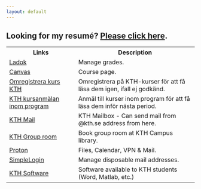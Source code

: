 ```yaml
---
layout: default
---
```


## Looking for my resumé? <a href="https://www.linkedin.com/in/simradhusain/" target="_blank">Please click here</a>.

<table>
    <tr>
        <th>Links</th>
        <th>Description</th>
    </tr>
    <tr>
        <td><a href="https://www.student.ladok.se/student/app/studentwebb/" target="_blank">Ladok</a></td>
        <td>Manage grades.</td>
    </tr>
    <tr>
        <td><a href="https://canvas.kth.se/" target="_blank">Canvas</a></td>
        <td>Course page.</td>
    </tr>
        <tr>
        <td><a href="https://www.kth.se/student/studier/kurs/kursregistrering/omregistrering-pa-kurs-1.1142776" target="_blank">Omregistrera kurs KTH</a></td>
        <td>Omregistrera på KTH-kurser för att få läsa dem igen, ifall ej godkänd.</td>
    </tr>
        </tr>
        <tr>
        <td><a href="https://www.kth.se/student/studier/val/valja-kurs-1.316312" target="_blank">KTH kursanmälan inom program</a></td>
        <td>Anmäl till kurser inom program för att få läsa dem inför nästa period.</td>
    </tr>
    <tr>
        <td><a href="https://webmail.kth.se/" target="_blank">KTH Mail</a></td>
        <td>KTH Mailbox - Can send mail from @kth.se address from here.</td>
    </tr>
    <tr>
        <td><a href="https://apps.lib.kth.se/mrbsgrupprum/day.php?area=1" target="_blank">KTH Group room</a></td>
        <td>Book group room at KTH Campus library.</td>
    </tr>
    <tr>
        <td><a href="https://account.proton.me/login" target="_blank">Proton</a></td>
        <td>Files, Calendar, VPN &amp; Mail.</td>
    </tr>
    <tr>
        <td><a href="https://app.simplelogin.io/auth/login" target="_blank">SimpleLogin</a></td>
        <td>Manage disposable mail addresses.</td>
    </tr>
    <tr>
        <td><a href="https://intra.kth.se/it/programvara-o-system/programvara/installera/download/kth-software-download-1.571781" target="_blank">KTH Software</a></td>
        <td>Software available to KTH students (Word, Matlab, etc.)</td>
    </tr>
</table>



